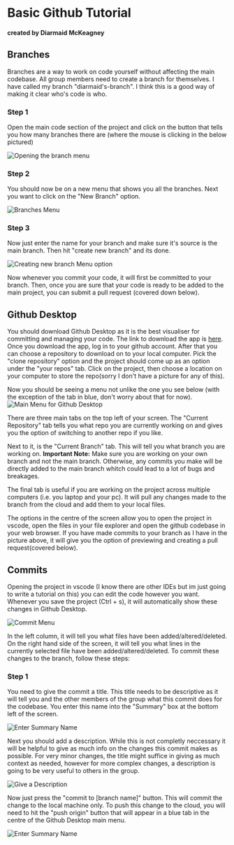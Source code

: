 # Basic Github Tutorial
#### created by Diarmaid McKeagney

## Branches

Branches are a way to work on code yourself without affecting the main codebase. All group members need to create a branch for themselves. I have called my branch "diarmaid's-branch". I think this is a good way of making it clear who's code is who.

### Step 1

Open the main code section of the project and click on the button that tells you how many branches there are (where the mouse is clicking in the below pictured)

<img src="/Tutorial_pics/branch/creating_new_branch_step_1.png" alt="Opening the branch menu"/>

### Step 2

You should now be on a new menu that shows you all the branches. Next you want to click on the "New Branch" option.

<img src="/Tutorial_pics/branch/creating_new_branch_step_2.png" alt="Branches Menu" />

### Step 3

Now just enter the name for your branch and make sure it's source is the main branch. Then hit "create new branch" and its done.

<img src="/Tutorial_pics/branch/creating_new_branch_step_3.png" alt="Creating new branch Menu option" />

Now whenever you commit your code, it will first be committed to your branch. Then, once you are sure that your code is ready to be added to the main project, you can submit a pull request (covered down below). 

## Github Desktop

You should download Github Desktop as it is the best visualiser for committing and managing your code. The link to download the app is [here](https://desktop.github.com/ 'github desktop link'). Once you download the app, log in to your github account. After that you can choose a repository to download on to your local computer. Pick the "clone repository" option and the project should come up as an option under the "your repos" tab. Click on the project, then choose a location on your computer to store the repo(sorry I don't have a picture for any of this).

Now you should be seeing a menu not unlike the one you see below (with the exception of the tab in blue, don't worry about that for now).
<img src="/Tutorial_pics/github_desktop/Github_Desktop_main_page.png" alt="Main Menu for Github Desktop" />

There are three main tabs on the top left of your screen. The "Current Repository" tab tells you what repo you are currently working on and gives you the option of switching to another repo if you like.

 Next to it, is the "Current Branch" tab. This will tell you what branch you are working on. **Important Note:** Make sure you are working on your own branch and not the main branch. Otherwise, any commits you make will be directly added to the main branch whitch could lead to a lot of bugs and breakages. 

 The final tab is useful if you are working on the project across multiple computers (i.e. you laptop and your pc). It will pull any changes made to the branch from the cloud and add them to your local files.

 The options in the centre of the screen allow you to open the project in vscode, open the files in your file explorer and open the github codebase in your web browser. If you have made commits to your branch as I have in the picture above, it will give you the option of previewing and creating a pull request(covered below).

 ## Commits

 Opening the project in vscode (I know there are other IDEs but im just going to write a tutorial on this) you can edit the code however you want. Whenever you save the project (Ctrl + s), it will automatically show these changes in Github Desktop.

 <img src="/Tutorial_pics/commit/committing_github_desktop_interface_1.png" alt="Commit Menu"/>

 In the left column, it will tell you what files have been added/altered/deleted. On the right hand side of the screen, it will tell you what lines in the currently selected file have been added/altered/deleted. To commit these changes to the branch, follow these steps:

 ### Step 1

 You need to give the commit a title. This title needs to be descriptive as it will tell you and the other members of the group what this commit does for the codebase. You enter this name into the "Summary" box at the bottom left of the screen.

 <img src="/Tutorial_pics/commit/committing_github_desktop_interface_2.png" alt="Enter Summary Name"/>

 Next you should add a description. While this is not completly neccessary it will be helpful to give as much info on the changes this commit makes as possible. For very minor changes, the title might suffice in giving as much context as needed, however for more complex changes, a description is going to be very useful to others in the group.

  <img src="/Tutorial_pics/commit/committing_github_desktop_interface_3.png" alt="Give a Description"/>

  Now just press the "commit to [branch name]" button. This will commit the change to the local machine only. To push this change to the cloud, you will need to hit the "push origin" button that will appear in a blue tab in the centre of the Github Desktop main menu.

   <img src="/Tutorial_pics/commit/pushing_origin_github.png" alt="Enter Summary Name"/>